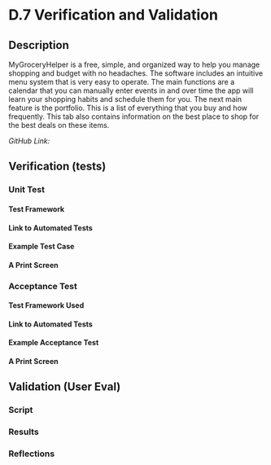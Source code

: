 # D.7 Verification and Validation #

## Description ##

MyGroceryHelper is a free, simple, and organized way to help you manage shopping and budget with no headaches. The software includes an intuitive menu system that is very easy to operate. The main functions are a calendar that you can manually enter events in and over time the app will learn your shopping habits and schedule them for you. The next main feature is the portfolio. This is a list of everything that you buy and how frequently. This tab also contains information on the best place to shop for the best deals on these items.

*GitHub Link:*

## Verification (tests) ##

### Unit Test ###

#### Test Framework ####

#### Link to Automated Tests ####

#### Example Test Case ####

#### A Print Screen ####

### Acceptance Test ###

#### Test Framework Used ####

#### Link to Automated Tests ####

#### Example Acceptance Test ####

#### A Print Screen ####

## Validation (User Eval) ##

### Script ###

### Results ###

### Reflections ###
